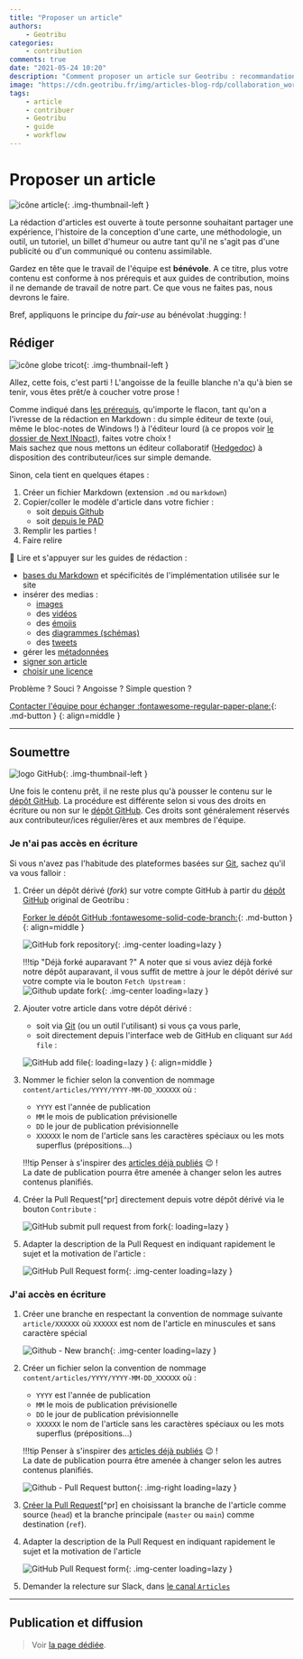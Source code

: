 ```yaml
---
title: "Proposer un article"
authors:
    - Geotribu
categories:
    - contribution
comments: true
date: "2021-05-24 10:20"
description: "Comment proposer un article sur Geotribu : recommandations, outils et workflow."
image: "https://cdn.geotribu.fr/img/articles-blog-rdp/collaboration_world.png"
tags:
    - article
    - contribuer
    - Geotribu
    - guide
    - workflow
---
```


# Proposer un article

![icône article](https://cdn.geotribu.fr/img/logos-icones/divers/article.webp "icône article"){: .img-thumbnail-left }

La rédaction d'articles est ouverte à toute personne souhaitant partager une expérience, l'histoire de la conception d'une carte, une méthodologie, un outil, un tutoriel, un billet d'humeur ou autre tant qu'il ne s'agit pas d'une publicité ou d'un communiqué ou contenu assimilable.

Gardez en tête que le travail de l'équipe est **bénévole**. A ce titre, plus votre contenu est conforme à nos prérequis et aux guides de contribution, moins il ne demande de travail de notre part. Ce que vous ne faites pas, nous devrons le faire.

Bref, appliquons le principe du *fair-use* au bénévolat :hugging: !

## Rédiger

![icône globe tricot](https://cdn.geotribu.fr/img/internal/icons-rdp-news/matiere.png "icône globe tricot"){: .img-thumbnail-left }

Allez, cette fois, c'est parti ! L'angoisse de la feuille blanche n'a qu'à bien se tenir, vous êtes prêt/e à coucher votre prose !

Comme indiqué dans [les prérequis](../requirements.md), qu'importe le flacon, tant qu'on a l'ivresse de la rédaction  en Markdown : du simple éditeur de texte (oui, même le bloc-notes de Windows !) à l'éditeur lourd (à ce propos voir [le dossier de Next INpact](https://www.nextinpact.com/article/44240/zettlr-prise-en-main-dun-editeur-texte-aux-nombreuses-qualites)), faites votre choix !  
Mais sachez que nous mettons un éditeur collaboratif ([Hedgedoc](https://hedgedoc.org/)) à disposition des contributeur/ices sur simple demande.

<!-- [Utiliser le PAD :fontawesome-solid-feather-pointed:](http://pad.geotribu.fr/){: .md-button }
{: align=middle } -->

Sinon, cela tient en quelques étapes :

1. Créer un fichier Markdown (extension `.md` ou `markdown`)
2. Copier/coller le modèle d'article dans votre fichier :
    - soit [depuis Github](https://github.com/geotribu/website/blob/master/content/articles/templates/template_article.md?plain=1)
    - soit [depuis le PAD](https://geotripad.herokuapp.com/g70BvjD0TAuGHHb6jTzgPQ?edit)
3. Remplir les parties !
4. Faire relire

:guide_dog: Lire et s'appuyer sur les guides de rédaction :

- [bases du Markdown](../guides/markdown_basics.md) et spécificités de l'implémentation utilisée sur le site
- insérer des medias :
    - [images](../guides/image.md)
    - des [vidéos](../guides/video.md)
    - des [émojis](../guides/emoji.md)
    - des [diagrammes (schémas)](../guides/diagrams.md)
    - des [tweets](../guides/twitter.md)
- gérer les [métadonnées](../guides/metadata_yaml_frontmatter.md)
- [signer son article](../guides/authoring.md)
- [choisir une licence](../guides/licensing.md)

Problème ? Souci ? Angoisse ? Simple question ?

[Contacter l'équipe pour échanger :fontawesome-regular-paper-plane:](mailto:geotribu+article@gmail.com){: .md-button }
{: align=middle }

----

## Soumettre

![logo GitHub](https://cdn.geotribu.fr/img/logos-icones/entreprises_association/github_octocat.png "logo GitHub"){: .img-thumbnail-left }

Une fois le contenu prêt, il ne reste plus qu'à pousser le contenu sur le [dépôt GitHub]. La procédure est différente selon si vous des droits en écriture ou non sur le [dépôt GitHub]. Ces droits sont généralement réservés aux contributeur/ices régulier/ères et aux membres de l'équipe.

### Je n'ai pas accès en écriture

Si vous n'avez pas l'habitude des plateformes basées sur [Git], sachez qu'il va vous falloir :

1. Créer un dépôt dérivé (*fork*) sur votre compte GitHub à partir du [dépôt GitHub] original de Geotribu :

    [Forker le dépôt GitHub :fontawesome-solid-code-branch:](https://github.com/geotribu/website/fork/){: .md-button }
    {: align=middle }

    ![GitHub fork repository](https://cdn.geotribu.fr/img/internal/contribution/github_fork_geotribu.png "GitHub - Créer un fork de Geotribu"){: .img-center loading=lazy }

    !!!tip "Déjà forké auparavant ?"
        A noter que si vous aviez déjà forké notre dépôt auparavant, il vous suffit de mettre à jour le dépôt dérivé sur votre compte via le bouton `Fetch Upstream` :  
        ![Github update fork](https://cdn.geotribu.fr/img/internal/contribution/github_fork_geotribu_update.png "Mettre à jour le fork (appelé upstream)"){: .img-center loading=lazy }

2. Ajouter votre article dans votre dépôt dérivé :
    - soit via [Git] (ou un outil l'utilisant) si vous ça vous parle,
    - soit directement depuis l'interface web de GitHub en cliquant sur `Add file` :

    ![GitHub add file](https://cdn.geotribu.fr/img/internal/contribution/github_add_file.png "GitHub - Ajouter un fichier"){: loading=lazy }
    {: align=middle }

3. Nommer le fichier selon la convention de nommage `content/articles/YYYY/YYYY-MM-DD_XXXXXX` où :
    - `YYYY` est l'année de publication
    - `MM` le mois de publication prévisionelle
    - `DD` le jour de publication prévisionnelle
    - `XXXXXX` le nom de l'article sans les caractères spéciaux ou les mots superflus (prépositions...)

    !!!tip
        Penser à s'inspirer des [articles déjà publiés](https://github.com/geotribu/website/tree/master/content/articles/2021) :wink: !  
        La date de publication pourra être amenée à changer selon les autres contenus planifiés.

4. Créer la Pull Request[^pr] directement depuis votre dépôt dérivé via le bouton `Contribute` :

    ![GitHub submit pull request from fork](https://cdn.geotribu.fr/img/internal/contribution/github_submit_from_fork.png "GitHub - Créer une Pull Request depuis un fork"){: loading=lazy }

5. Adapter la description de la Pull Request en indiquant rapidement le sujet et la motivation de l'article :

    ![GitHub Pull Request form](https://cdn.geotribu.fr/img/internal/contribution/github_pull-request_form_article.png "GitHub - Formulaire de Pull Request"){: .img-center loading=lazy }

### J'ai accès en écriture

1. Créer une branche en respectant la convention de nommage suivante `article/XXXXXX` où `XXXXXX` est nom de l'article en minuscules et sans caractère spécial

    ![Github - New branch](https://cdn.geotribu.fr/img/internal/contribution/github_branch_new.png "GitHub - Création d'une branche"){: .img-center loading=lazy }

2. Créer un fichier selon la convention de nommage `content/articles/YYYY/YYYY-MM-DD_XXXXXX` où :
    - `YYYY` est l'année de publication
    - `MM` le mois de publication prévisionelle
    - `DD` le jour de publication prévisionnelle
    - `XXXXXX` le nom de l'article sans les caractères spéciaux ou les mots superflus (prépositions...)

    !!!tip
        Penser à s'inspirer des [articles déjà publiés](https://github.com/geotribu/website/tree/master/content/articles/2021) :wink: !  
        La date de publication pourra être amenée à changer selon les autres contenus planifiés.

    ![Github - Pull Request button](https://cdn.geotribu.fr/img/internal/contribution/github_pull-request_button.png "GitHub - Créer une Pull Request"){: .img-right loading=lazy }

3. [Créer la Pull Request](https://github.com/geotribu/website/compare)[^pr] en choisissant la branche de l'article comme source (`head`) et la branche principale (`master` ou `main`) comme destination (`ref`).

4. Adapter la description de la Pull Request en indiquant rapidement le sujet et la motivation de l'article

    ![GitHub Pull Request form](https://cdn.geotribu.fr/img/internal/contribution/github_pull-request_form_article.png "GitHub - Formulaire de Pull Request"){: .img-center loading=lazy }

5. Demander la relecture sur Slack, dans [le canal `Articles`](https://geotribu.slack.com/archives/C0165UARRBQ)

----

## Publication et diffusion

> Voir [la page dédiée](./publish.md).

<!-- Hyperlinks reference -->
[dépôt GitHub]: https://github.com/geotribu/website
[Git]: https://fr.wikipedia.org/wiki/Git
